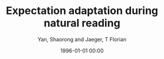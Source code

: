 ---
layout: post
title: Expectation adaptation during natural reading

date: 1996-01-01 00:00
author: Yan, Shaorong and Jaeger, T Florian
tags: ["garden path","expectation adaptation","eye-tracking","reading","syntactic ambiguity"]
journal: Language Cognition and Neuroscience

link: https://doi.org/10.1080/23273798.2020.1784447

year: 2020
---